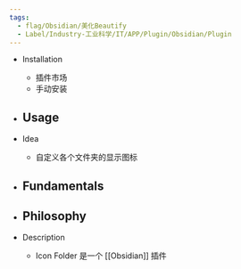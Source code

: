 ```yaml
---
tags:
  - flag/Obsidian/美化Beautify
  - Label/Industry-工业科学/IT/APP/Plugin/Obsidian/Plugin
---
```


- Installation
    - 插件市场
    - 手动安装

- Usage
    - 

- Idea
    - 自定义各个文件夹的显示图标

- Fundamentals
    - 

- Philosophy
    - 

- Description
    - Icon Folder 是一个 [[Obsidian]] 插件

